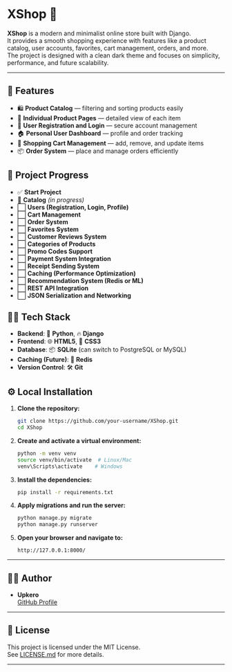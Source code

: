 # XShop 🛒

**XShop** is a modern and minimalist online store built with Django.  
It provides a smooth shopping experience with features like a product catalog, user accounts, favorites, cart management, orders, and more.  
The project is designed with a clean dark theme and focuses on simplicity, performance, and future scalability.

---

## 🚀 Features

- 🛍️ **Product Catalog** — filtering and sorting products easily
- 📄 **Individual Product Pages** — detailed view of each item
- 👤 **User Registration and Login** — secure account management
- 🏠 **Personal User Dashboard** — profile and order tracking
- 🛒 **Shopping Cart Management** — add, remove, and update items
- 📦 **Order System** — place and manage orders efficiently


## 🚧 Project Progress

- ✅ **Start Project**
- 🔄 **Catalog** *(in progress)*
- ⬜ **Users (Registration, Login, Profile)**
- ⬜ **Cart Management**
- ⬜ **Order System**
- ⬜ **Favorites System**
- ⬜ **Customer Reviews System**
- ⬜ **Categories of Products**
- ⬜ **Promo Codes Support**
- ⬜ **Payment System Integration**
- ⬜ **Receipt Sending System**
- ⬜ **Caching (Performance Optimization)**
- ⬜ **Recommendation System (Redis or ML)**
- ⬜ **REST API Integration**
- ⬜ **JSON Serialization and Networking**


## 🧑‍💻 Tech Stack

- **Backend**: 🐍 **Python**, 🔥 **Django**
- **Frontend**: 🌐 **HTML5**, 🎨 **CSS3**
- **Database**: 📦 **SQLite** (can switch to PostgreSQL or MySQL)
- **Caching (Future)**: 🔑 **Redis**
- **Version Control**: 🛠️ **Git**

<!-- 
## 🚀 Getting Started


### 1. Clone the repository:
```bash
   git clone https://github.com/your-username/XShop.git
```
### 2. Navigate into the project directory:
```bash
   cd XShop
```
### 3. Set up a virtual environment:
```bash
   python -m venv .venv
```
### 4. Activate the virtual environment:
#### - On Windows:
```bash
    .venv\Scripts\activate
```
#### - On macOS/Linux:
```bash
    source .venv/bin/activate
```
### 5. Install the required dependencies:
```bash
   pip install -r requirements.txt
```
### 6. Create migrations for models:
```bash
    python manage.py makemigrations
```
### 7. Apply the database migrations:
```bash
    python manage.py migrate
```
### 8. Run the development server:
```bash
    python manage.py runserver
``` -->
<!-- 
## 🚀 Getting Started

```bash
git clone https://github.com/your-username/XShop.git
cd XShop

python -m venv .venv
source .venv/bin/activate  # Windows: .venv\Scripts\activate

pip install -r requirements.txt
python manage.py makemigrations
python manage.py migrate
python manage.py runserver -->

## ⚙️ Local Installation

1. **Clone the repository:**

   ```bash
   git clone https://github.com/your-username/XShop.git
   cd XShop
   ```

2. **Create and activate a virtual environment:**

   ```bash
   python -m venv venv
   source venv/bin/activate  # Linux/Mac
   venv\Scripts\activate    # Windows
   ```

3. **Install the dependencies:**

   ```bash
   pip install -r requirements.txt
   ```

4. **Apply migrations and run the server:**

   ```bash
   python manage.py migrate
   python manage.py runserver
   ```

5. **Open your browser and navigate to:**

   ```
   http://127.0.0.1:8000/
   ```
---


## 👨‍💻 Author

- **Upkero**  
  [GitHub Profile](https://github.com/upkero)

---

## 📄 License

This project is licensed under the MIT License.  
See [LICENSE.md](LICENSE.md) for more details.

---